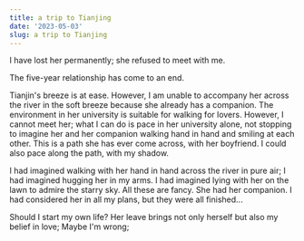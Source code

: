 ```yaml
---
title: a trip to Tianjing
date: '2023-05-03'
slug: a trip to Tianjing
---
```


I have lost her permanently; she refused to meet with me.

The five-year relationship has come to an end.

Tianjin's breeze is at ease. However, I am unable to accompany her across the river in the soft breeze because she already has a companion. The environment in her university is suitable for walking for lovers. However, I cannot meet her; what I can do is pace in her university alone, not stopping to imagine her and her companion walking hand in hand and smiling at each other. This is a path she has ever come across, with her boyfriend. I could also pace along the path, with my shadow.

I had imagined walking with her hand in hand across the river in pure air; I had imagined hugging her in my arms. I had imagined lying with her on the lawn to admire the starry sky. All these are fancy. She had her companion. I had considered her in all my plans, but they were all finished...

Should I  start my own life? Her leave brings not only herself but also my belief in love; Maybe I'm wrong;

